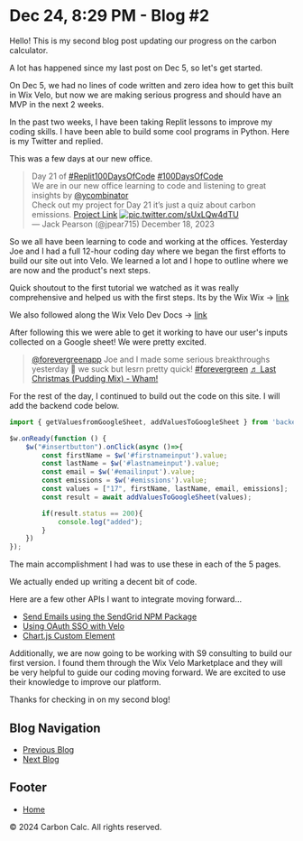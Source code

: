 # Dec 24, 8:29 PM - Blog #2

Hello! This is my second blog post updating our progress on the carbon calculator.

A lot has happened since my last post on Dec 5, so let's get started.

On Dec 5, we had no lines of code written and zero idea how to get this built in Wix Velo, but now we are making serious progress and should have an MVP in the next 2 weeks.

In the past two weeks, I have been taking Replit lessons to improve my coding skills. I have been able to build some cool programs in Python. Here is my Twitter and replied.

This was a few days at our new office.

> Day 21 of [#Replit100DaysOfCode](https://twitter.com/hashtag/Replit100DaysOfCode?src=hash&ref_src=twsrc%5Etfw) [#100DaysOfCode](https://twitter.com/hashtag/100DaysOfCode?src=hash&ref_src=twsrc%5Etfw)  
> We are in our new office learning to code and listening to great insights by [@ycombinator](https://twitter.com/ycombinator?ref_src=twsrc%5Etfw)  
> Check out my project for Day 21 it’s just a quiz about carbon emissions. [Project Link](https://t.co/HTDEtOJQJK) [![pic.twitter.com/sUxLQw4dTU](https://t.co/sUxLQw4dTU)](https://twitter.com/jpear715/status/1736812430079176812?ref_src=twsrc%5Etfw)  
> — Jack Pearson (@jpear715) December 18, 2023

So we all have been learning to code and working at the offices. Yesterday Joe and I had a full 12-hour coding day where we began the first efforts to build our site out into Velo. We learned a lot and I hope to outline where we are now and the product's next steps.

Quick shoutout to the first tutorial we watched as it was really comprehensive and helped us with the first steps. Its by the Wix Wix -> [link](link)

We also followed along the Wix Velo Dev Docs -> [link](link)

After following this we were able to get it working to have our user's inputs collected on a Google sheet! We were pretty excited.

> [@forevergreenapp](https://www.tiktok.com/@forevergreenapp?refer=embed) Joe and I made some serious breakthroughs yesterday 💪 we suck but lesrn pretty quick! [#forevergreen](https://www.tiktok.com/tag/forevergreen?refer=embed) [♬ Last Christmas (Pudding Mix) - Wham!](https://www.tiktok.com/music/Last-Christmas-Pudding-Mix-6696416702155982849?refer=embed)

For the rest of the day, I continued to build out the code on this site. I will add the backend code below.

```javascript
import { getValuesfromGoogleSheet, addValuesToGoogleSheet } from 'backend/calc1';

$w.onReady(function () {
    $w("#insertbutton").onClick(async ()=>{
        const firstName = $w('#firstnameinput').value;
        const lastName = $w('#lastnameinput').value;
        const email = $w('#emailinput').value;
        const emissions = $w('#emissions').value;
        const values = ["17", firstName, lastName, email, emissions];
        const result = await addValuesToGoogleSheet(values);

        if(result.status == 200){
            console.log("added");
        }
    })
});
``` 

The main accomplishment I had was to use these in each of the 5 pages.

We actually ended up writing a decent bit of code.

Here are a few other APIs I want to integrate moving forward...

- [Send Emails using the SendGrid NPM Package](https://dev.wix.com/docs/develop-websites/articles/getting-started/code-tutorials/send-emails-using-the-send-grid-npm-package)
- [Using OAuth SSO with Velo](https://dev.wix.com/docs/develop-websites/articles/getting-started/code-tutorials/using-oauth-sso-with-velo)
- [Chart.js Custom Element](https://www.wix.com/velo/example/chart.js-custom-element)

Additionally, we are now going to be working with S9 consulting to build our first version. I found them through the Wix Velo Marketplace and they will be very helpful to guide our coding moving forward. We are excited to use their knowledge to improve our platform.

Thanks for checking in on my second blog!

## Blog Navigation

- [Previous Blog](/blog1)
- [Next Blog](/blog3)

## Footer

- [Home](/home)

© 2024 Carbon Calc. All rights reserved.
